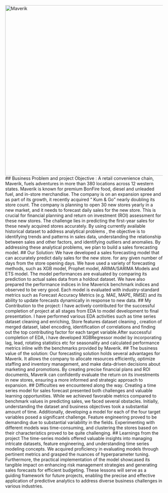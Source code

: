 <img width="546" alt="Maverik" src="https://github.com/only2venkat/Maverik_final_Capstone/assets/123605788/61720faa-5bdf-4941-b607-b507da541f8e">
## Business Problem and project Objective :
A retail convenience chain, Maverik, fuels adventures in more than 380 locations across 12 western states. Maverik is known for premium BonFire food, diesel and unleaded fuel, and in-store merchandise. The company is on an expansion spree and as part of its growth, it recently acquired “ Kum & Go” nearly doubling its store count.
The company is planning to open 30 new stores yearly in a new market, and it needs to forecast daily sales for the new store. This is crucial for financial planning and return on investment (ROI) assessment for these new stores. 
The challenge lies in predicting the first-year sales for these newly acquired stores accurately. By using currently available historical dataset to address analytical problems , the objective is to identifying trends and patterns in sales data, understanding the relationship between sales and other factors, and identifying outliers and anomalies. By addressing these analytical problems, we plan to build a sales forecasting model.
## Our Solution:
We have developed a sales forecasting model that can accurately predict daily sales for the new store. for any given number of days from the store opening days. We have used a variety of forecasting methods, such as XGB model, Prophet model, ARIMA/SARIMA Models and ETS model. The model performances are evaluated by comparing its prediction to actual sales data from a holdout dataset. We have also prepared the performance indices in line Maverick benchmark indices and observed to be very good. Each model is evaluated with industry-standard metrics such as Forecast Accuracy Metrics (e.g. MAE, MAPE, RMSE) and its ability to update forecasts dynamically in response to new data.
## My Contribution to the project:
I have actively contributed for the successful completion of project at all stages from EDA to model development to final presentation. I have performed various EDA activities such as time series dataset cleaning and enriching, Store features dataset cleaning , creation of  merged dataset, label encoding, identification of correlations and finding out the top contributing factor for each target variable.After successful completion of EDA, i have developed XGBRegressor model by incorporating lag, lead, rotating statistics etc for seasonality and calculated performance metrics inline with the benchmarks provided by Maverik.
## The business value of the solution:
Our forecasting solution holds several advantages for Maverik. It allows the company to allocate resources efficiently, optimize staffing and inventory management, and make data-driven decisions about marketing and promotions. By creating precise financial plans and ROI documents, Maverik can confidently evaluate the return on its investments in new stores, ensuring a more informed and strategic approach to expansion.
## Difficulties we encountered along the way.
Creating a time series model for sales forecast presented both challenges and valuable learning opportunities. While we achieved favorable metrics compared to benchmark values in predicting sales, we faced several obstacles. Initially, understanding the dataset and business objectives took a substantial amount of time. Additionally, developing a model for each of the four target variables posed a significant challenge. Feature engineering proved to be demanding due to substantial variability in the fields. Experimenting with different models was time-consuming, and clustering the stores based on their characteristics proved to be quite challenging.
## Learnings from the project
The time-series models offered valuable insights into managing intricate datasets, feature engineering, and understanding time series modeling concepts. We acquired proficiency in evaluating models through pertinent metrics and grasped the nuances of hyperparameter tuning. Furthermore, the practical implementation of the model showcased its tangible impact on enhancing risk management strategies and generating sales forecasts for efficient budgeting. These lessons will serve as a guiding framework for future projects, enabling the precise and effective application of predictive analytics to address diverse business challenges in various industries.
